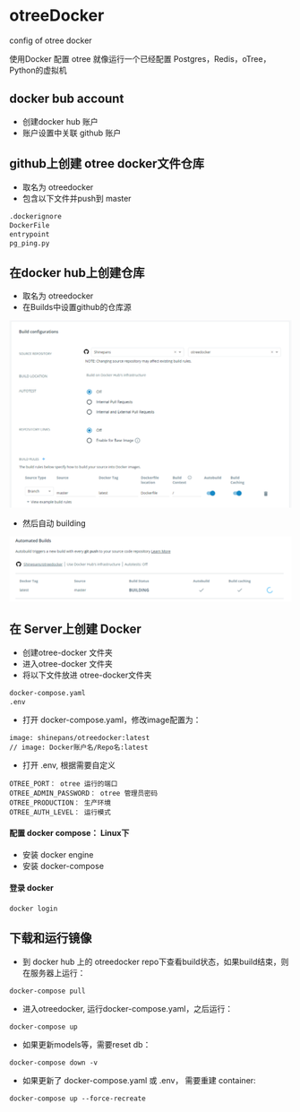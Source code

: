 # otreeDocker


config of otree docker

使用Docker 配置 otree 就像运行一个已经配置 Postgres，Redis，oTree，Python的虚拟机

## docker bub account

- 创建docker hub 账户
- 账户设置中关联 github 账户

## github上创建 otree docker文件仓库

- 取名为 otreedocker
- 包含以下文件并push到 master

```
.dockerignore
DockerFile
entrypoint
pg_ping.py
```

## 在docker hub上创建仓库

- 取名为 otreedocker
- 在Builds中设置github的仓库源

![](./assets/buildConfig.png)

- 然后自动 building

![](./assets/autoBuilding.png)

## 在 Server上创建 Docker

- 创建otree-docker 文件夹
- 进入otree-docker 文件夹
- 将以下文件放进 otree-docker文件夹

```
docker-compose.yaml
.env
```

- 打开 docker-compose.yaml，修改image配置为：

```
image: shinepans/otreedocker:latest
// image: Docker账户名/Repo名:latest
```

- 打开 .env, 根据需要自定义

```
OTREE_PORT： otree 运行的端口
OTREE_ADMIN_PASSWORD： otree 管理员密码
OTREE_PRODUCTION： 生产环境
OTREE_AUTH_LEVEL： 运行模式
```

#### 配置 docker compose：  Linux下

- 安装 docker engine
- 安装 docker-compose

#### 登录 docker

```
docker login
```

## 下载和运行镜像

- 到 docker hub 上的 otreedocker repo下查看build状态，如果build结束，则在服务器上运行：

```
docker-compose pull
```

- 进入otreedocker, 运行docker-compose.yaml，之后运行：

```
docker-compose up
```

- 如果更新models等，需要reset db：

```
docker-compose down -v
```

- 如果更新了 docker-compose.yaml 或 .env， 需要重建 container:

```
docker-compose up --force-recreate
```
